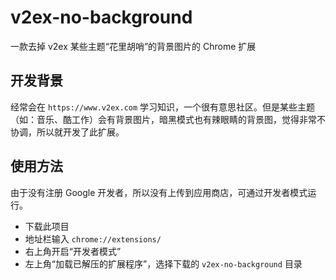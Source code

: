 # v2ex-no-background
一款去掉 v2ex 某些主题“花里胡哨”的背景图片的 Chrome 扩展

## 开发背景
经常会在 `https://www.v2ex.com` 学习知识，一个很有意思社区。但是某些主题（如：音乐、酷工作）会有背景图片，暗黑模式也有辣眼睛的背景图，觉得非常不协调，所以就开发了此扩展。

## 使用方法
由于没有注册 Google 开发者，所以没有上传到应用商店，可通过开发者模式运行。
- 下载此项目
- 地址栏输入 `chrome://extensions/`
- 右上角开启“开发者模式”
- 左上角“加载已解压的扩展程序”，选择下载的 `v2ex-no-background` 目录